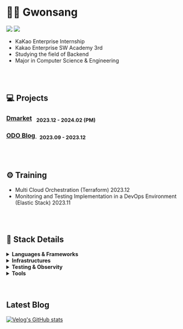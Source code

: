 # 👋🏻 Gwonsang
<p>
<a href="https://velog.io/@gwon477/posts" target="_blank"><img src="https://img.shields.io/badge/gwon477-20C997?style=flat-square&logo=velog&logoColor=white"/></a>
  <a href="https://www.linkedin.com/in/%EA%B6%8C%EC%83%81-%EC%96%91-b3743a250/" target="_blank"><img src="https://img.shields.io/badge/GwonsangYang-0A66C2?style=flat-square&logo=Linkedin&logoColor=white"/></a>
</p>

- KaKao Enterprise Internship
- Kakao Enterprise SW Academy 3rd
- Studying the field of Backend
- Major in Computer Science & Engineering

<br>
<br>


## 💻 Projects
<p>
<h3><a href="https://github.com/gwon477/Dmarket"> Dmarket</a> &nbsp; <sub> 2023.12 - 2024.02 (PM) </sub></h3>
<h3> <a href="https://github.com/gwon477/ODO-Blog-Service"> ODO Blog </a> &nbsp; <sub> 2023.09 - 2023.12 </sub> </h3>
</p>

<br>
<br>

## ⚙️ Training
- Multi Cloud Orchestration (Terraform) 2023.12
- Monitoring and Testing Implementation in a DevOps Environment (Elastic Stack) 2023.11

<br>
<br>

## 📝 Stack Details </h2>
  
<details>
<summary> <strong>Languages & Frameworks</strong> </summary>
  
  |Subcategory|Details|
  |:------|:---|
  |Programming Languages|Java, Python|
  |Web Frameworks|Spring Boot, Spring, NestJS|
  |Data Access|JPA, MyBatis, Prisma|
  |etc|JWT, Spring Security, Spring Batch, Spring Cloud|
  
</details>

<details>
<summary> <strong>Infrastructures</strong>  </summary>
  
  |Subcategory|Details|
  |:------|:---|
  |Cloud|AWS, KC|
  |Deploy|GitActions, Jenkins, Docker|
  |DataBase(RDB)|Mysql, MariaDB, Redis|
  |DataBase(Nosql)|MongoDB|
  
</details>
<details>
<summary> <strong>Testing & Observity</strong>  </summary>
  
  |Subcategory|Details|
  |:------|:---|
  |Testing|Junit5, JMeter|
  |Observity|Prometeus, Grafana|
  
</details>
<details>
<summary> <strong>Tools</strong>  </summary>
  
  |Subcategory|Details|
  |:------|:---|
  |Development|Intellij, VScode|
  |Collaboration|Notion, Jira, Figma, Slack, Canva|
  |Version Controll|Github|
  
</details>

<br>
<br>

<h2> Latest Blog </h2>
<div align="left">

[![Velog's GitHub stats](https://velog-readme-stats.vercel.app/api?name=eungyeole)](https://github.com/eungyeole/velog-readme-stats)
  
</div>

